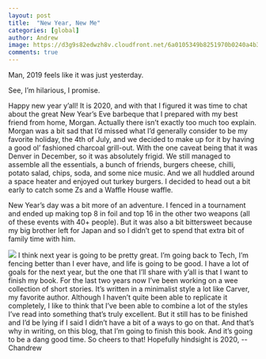 ```yaml
---
layout: post
title:  "New Year, New Me"
categories: [global]
author: Andrew
image: https://d3g9s82edwzh8v.cloudfront.net/6a0105349b8251970b0240a4b3db09200c.jpg
comments: true
---
```


Man, 2019 feels like it was just yesterday.

See, I’m hilarious, I promise.

Happy new year y’all! It is 2020, and with that I figured it was time to chat about the great New Year’s Eve barbeque that I prepared with my best friend from home, Morgan. Actually there isn’t exactly too much too explain. Morgan was a bit sad that I’d missed what I’d generally consider to be my favorite holiday, the 4th of July, and we decided to make up for it by having a good ol’ fashioned charcoal grill-out. With the one caveat being that it was Denver in December, so it was absolutely frigid. We still managed to assemble all the essentials, a bunch of friends, burgers cheese, chilli, potato salad, chips, soda, and some nice music. And we all huddled around a space heater and enjoyed out turkey burgers. I decided to head out a bit early to catch some Zs and a Waffle House waffle.

New Year’s day was a bit more of an adventure. I fenced in a tournament and ended up making top 8 in foil and top 16 in the other two weapons (all of these events with 40+ people). But it was also a bit bittersweet because my big brother left for Japan and so I didn’t get to spend that extra bit of family time with him.


![](https://d3g9s82edwzh8v.cloudfront.net/6a0105349b8251970b0240a4dd0a71200d.jpg)
I think next year is going to be pretty great. I’m going back to Tech, I’m fencing better than I ever have, and life is going to be good. I have a lot of goals for the next year, but the one that I’ll share with y’all is that I want to finish my book. For the last two years now I’ve been working on a wee collection of short stories. It’s written in a minimalist style a lot like Carver, my favorite author. Although I haven’t quite been able to replicate it completely, I like to think that I’ve been able to combine a lot of the styles I’ve read into something that’s truly excellent. But it still has to be finished and I’d be lying if I said I didn’t have a bit of a ways to go on that. And that’s why in writing, on this blog, that I’m going to finish this book. And it’s going to be a dang good time. So cheers to that!
Hopefully hindsight is 2020,
--Chandrew

